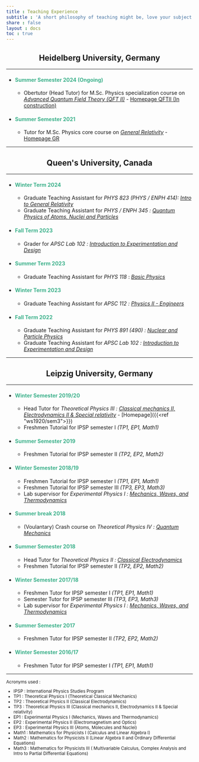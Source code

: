 ```yaml
---
title : Teaching Experience
subtitle : 'A short philosophy of teaching might be, love your subject and convey that love; all else is secondary. - J.D.Jackson'
share : false
layout : docs
toc : true
---
```

<!-- <hr> -->
<center>

## Heidelberg University, Germany

<hr></center>

- #### <span style="color:#3db18b"> Summer Semester 2024 (Ongoing) </span>
  - Obertutor (Head Tutor) for M.Sc. Physics specialization course on <u>*Advanced Quantum Field Theory (QFT II)*</u> - [Homepage QFTII (In construction)]({{<ref"heidelberg/sose24_qftii">}})

- #### <span style="color:#3db18b"> Summer Semester 2021 </span>
  - Tutor for M.Sc. Physics core course on <u>*General Relativity*</u> - [Homepage GR]({{<ref"heidelberg/ss21_gr_inactive">}})


<hr>
<center>

## Queen's University, Canada

<hr></center>

- #### <span style="color:#3db18b"> Winter Term 2024 </span>
  - Graduate Teaching Assistant for *PHYS 823 (PHYS / ENPH 414):* <u>*Intro to General Relativity*</u>
  - Graduate Teaching Assistant for *PHYS / ENPH 345 :* <u>*Quantum Physics of Atoms, Nuclei and Particles*</u>
- #### <span style="color:#3db18b"> Fall Term 2023 </span>
  - Grader for *APSC Lab 102 :* <u>*Introduction to Experimentation and Design*</u>
- #### <span style="color:#3db18b"> Summer Term 2023 </span>
  - Graduate Teaching Assistant for *PHYS 118* : *<u>Basic Physics</u>*  
- #### <span style="color:#3db18b"> Winter Term 2023 </span>
  - Graduate Teaching Assistant for *APSC 112 :* <u>*Physics II - Engineers*</u>
- #### <span style="color:#3db18b"> Fall Term 2022 </span>
  - Graduate Teaching Assistant for *PHYS 891 (490) :* <u>*Nuclear and Particle Physics* </u>
  - Graduate Teaching Assistant for *APSC Lab 102 :* <u>*Introduction to Experimentation and Design*</u>


<!-- <hr><center>


## McGill University, Canada

<hr></center> -->




<hr><center>

## Leipzig University, Germany

<hr></center>

- #### <span style="color:#3db18b"> Winter Semester 2019/20 </span>
  - Head Tutor for *Theoretical Physics III  :*   <u>*Classical mechanics II, Electrodynamics II & Special relativity*</u> - [Homepage]({{<ref "ws1920/sem3">}})</span>
  - Freshmen Tutorial for IPSP semester I *(TP1, EP1, Math1)* 
- #### <span style="color:#3db18b"> **Summer Semester 2019** </span>
  - Freshmen Tutorial for IPSP semester II *(TP2, EP2, Math2)*
- #### <span style="color:#3db18b"> **Winter Semester 2018/19** </span>
  - Freshmen Tutorial for IPSP semester I *(TP1, EP1, Math1)*
  - Freshmen Tutorial for IPSP semester III *(TP3, EP3, Math3)*
  - Lab supervisor for *Experimental Physics I :* *<u>Mechanics, Waves, and Thermodynamics</u>*

- #### <span style="color:#3db18b">Summer break 2018</span>
  - (Voulantary) Crash course on *Theoretical Physics IV :* *<u>Quantum Mechanics</u>*
- #### <span style="color:#3db18b">Summer Semester 2018</span>
  - Head Tutor for *Theoretical Physics II  :*   *<u>Classical Electrodynamics</u>*
  - Freshmen Tutorial for IPSP semester II *(TP2, EP2, Math2)*
- #### <span style="color:#3db18b">Winter Semester 2017/18</span>
  - Freshmen Tutor for IPSP semester I *(TP1, EP1, Math1)*
  - Semester Tutor for IPSP semester III *(TP3, EP3, Math3)*
  - Lab supervisor for *Experimental Physics I :* *<u>Mechanics, Waves, and Thermodynamics</u>*
- #### <span style="color:#3db18b">Summer Semester 2017</span>
  - Freshmen Tutor for IPSP semester II *(TP2, EP2, Math2)*
- #### <span style="color:#3db18b">Winter Semester 2016/17</span>
  - Freshmen Tutor for IPSP semester I *(TP1, EP1, Math1)*
<!--[I'm an inline-style link with title](https://www.google.com "Google's Homepage")-->


<hr>
<small>
Acronyms used :

- IPSP : International Physics Studies Program
- TP1 : Theoretical Physics I (Theoretical Classical Mechanics)
- TP2 : Theoretical Physics II (Classical Electrodynamics)
- TP3 : Theoretical Physics III (Classical mechanics II, Electrodynamics II & Special relativity)
- EP1 : Experimental Physics I (Mechanics, Waves and Thermodynamics)
- EP2 : Experimental Physics II (Electromagnetism and Optics)
- EP3 : Experimental Physics III (Atoms, Molecules and Nuclei)
- Math1 : Mathematics for Physicists I (Calculus and Linear Algebra I)
- Math2 : Mathematics for Physicists II (Linear Algebra II and Ordinary Differential Equations)
- Math3 : Mathematics for Physicists III ( Multivariable Calculus, Complex Analysis and Intro to Partial Differential Equations)
</small>
